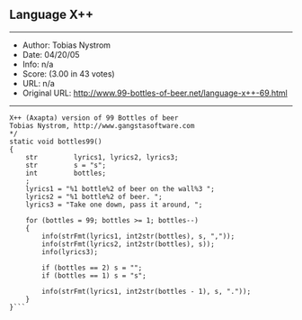 
## Language X++ ##
---
- Author: Tobias Nystrom
- Date: 04/20/05
- Info: n/a
- Score:  (3.00 in 43 votes)
- URL: n/a
- Original URL: http://www.99-bottles-of-beer.net/language-x++-69.html
---

```/* 
X++ (Axapta) version of 99 Bottles of beer
Tobias Nystrom, http://www.gangstasoftware.com
*/
static void bottles99()
{
    str         lyrics1, lyrics2, lyrics3;
    str         s = "s";
    int         bottles;
    ;
    lyrics1 = "%1 bottle%2 of beer on the wall%3 ";
    lyrics2 = "%1 bottle%2 of beer. ";
    lyrics3 = "Take one down, pass it around, ";

    for (bottles = 99; bottles >= 1; bottles--)
    {
        info(strFmt(lyrics1, int2str(bottles), s, ","));
        info(strFmt(lyrics2, int2str(bottles), s));
        info(lyrics3);

        if (bottles == 2) s = "";
        if (bottles == 1) s = "s";

        info(strFmt(lyrics1, int2str(bottles - 1), s, "."));
    }
}```
